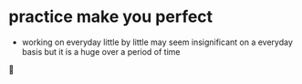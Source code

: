 # practice make you perfect


- working on everyday little by little may seem insignificant on a everyday basis but it is a huge over a period of time

:orange:
